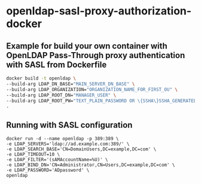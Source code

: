 # openldap-sasl-proxy-authorization-docker

## Example for build your own container with OpenLDAP Pass-Through proxy authentication with SASL from Dockerfile
```sh
docker build -t openldap \
--build-arg LDAP_DN_BASE="MAIN_SERVER_DN_BASE" \
--build-arg LDAP_ORGANIZATION="ORGANIZATION_NAME_FOR_FIRST_OU" \
--build-arg LDAP_ROOT_DN="MANAGER_USER" \
--build-arg LDAP_ROOT_PW="TEXT_PLAIN_PASSWORD OR \{SSHA\}SSHA_GENERATED_CODE_PASSWORD" \
.
```

## Running with SASL configuration
```
docker run -d --name openldap -p 389:389 \
-e LDAP_SERVERS='ldap://ad.example.com:389/' \
-e LDAP_SEARCH_BASE='CN=DomainUsers,DC=example,DC=com' \
-e LDAP_TIMEOUT=10 \
-e LDAP_FILTER='(sAMAccountName=%U)' \
-e LDAP_BIND_DN='CN=Administrator,CN=Users,DC=example,DC=com' \
-e LDAP_PASSWORD='ADpassword' \
openldap
```
